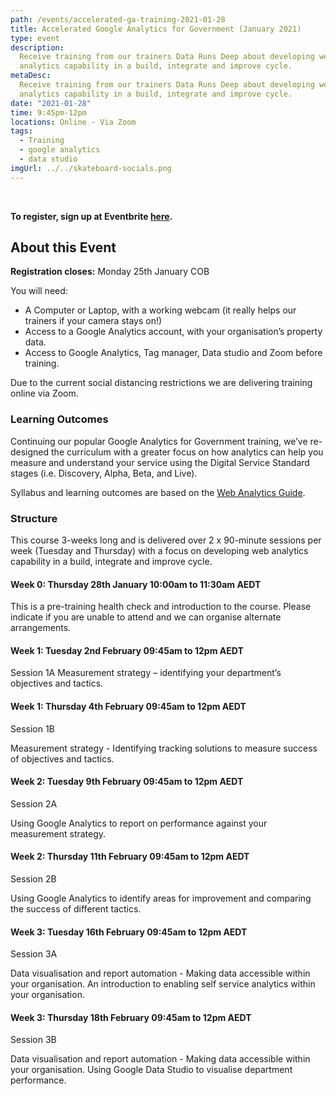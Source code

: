```yaml
---
path: /events/accelerated-ga-training-2021-01-28
title: Accelerated Google Analytics for Government (January 2021)
type: event
description:
  Receive training from our trainers Data Runs Deep about developing web
  analytics capability in a build, integrate and improve cycle.
metaDesc:
  Receive training from our trainers Data Runs Deep about developing web
  analytics capability in a build, integrate and improve cycle.
date: "2021-01-28"
time: 9:45pm-12pm
locations: Online - Via Zoom
tags:
  - Training
  - google analytics
  - data studio
imgUrl: ../../skateboard-socials.png
---
```


<br/>

<!-- TODO: Keep link up to date -->

**To register, sign up at Eventbrite
[here](https://www.eventbrite.com.au/e/accelerated-google-analytics-for-government-tickets-135775984625).**

## About this Event

**Registration closes:** Monday 25th January COB

You will need:

- A Computer or Laptop, with a working webcam (it really helps our trainers if
  your camera stays on!)
- Access to a Google Analytics account, with your organisation’s property data.
- Access to Google Analytics, Tag manager, Data studio and Zoom before training.

Due to the current social distancing restrictions we are delivering training
online via Zoom.

### Learning Outcomes

Continuing our popular Google Analytics for Government training, we’ve
re-designed the curriculum with a greater focus on how analytics can help you
measure and understand your service using the Digital Service Standard stages
(i.e. Discovery, Alpha, Beta, and Live).

Syllabus and learning outcomes are based on the
[Web Analytics Guide](https://www.dta.gov.au/our-projects/google-analytics-government/web-analytics-agile).

### Structure

This course 3-weeks long and is delivered over 2 x 90-minute sessions per week
(Tuesday and Thursday) with a focus on developing web analytics capability in a
build, integrate and improve cycle.

#### Week 0: Thursday 28th January 10:00am to 11:30am AEDT

This is a pre-training health check and introduction to the course. Please
indicate if you are unable to attend and we can organise alternate arrangements.

#### Week 1: Tuesday 2nd February 09:45am to 12pm AEDT

Session 1A Measurement strategy – identifying your department’s objectives and
tactics.

#### Week 1: Thursday 4th February 09:45am to 12pm AEDT

Session 1B

Measurement strategy - Identifying tracking solutions to measure success of
objectives and tactics.

#### Week 2: Tuesday 9th February 09:45am to 12pm AEDT

Session 2A

Using Google Analytics to report on performance against your measurement
strategy.

#### Week 2: Thursday 11th February 09:45am to 12pm AEDT

Session 2B

Using Google Analytics to identify areas for improvement and comparing the
success of different tactics.

#### Week 3: Tuesday 16th February 09:45am to 12pm AEDT

Session 3A

Data visualisation and report automation - Making data accessible within your
organisation. An introduction to enabling self service analytics within your
organisation.

#### Week 3: Thursday 18th February 09:45am to 12pm AEDT

Session 3B

Data visualisation and report automation - Making data accessible within your
organisation. Using Google Data Studio to visualise department performance.
